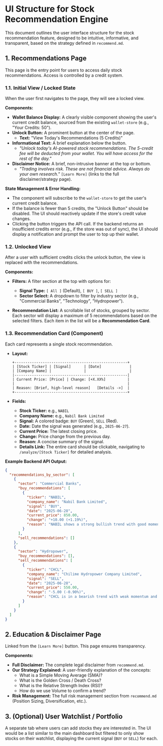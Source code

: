 # UI Structure for Stock Recommendation Engine

This document outlines the user interface structure for the stock recommendation feature, designed to be intuitive, informative, and transparent, based on the strategy defined in `recommend.md`.

## 1. Recommendations Page

This page is the entry point for users to access daily stock recommendations. Access is controlled by a credit system.

### 1.1. Initial View / Locked State

When the user first navigates to the page, they will see a locked view.

**Components:**

-   **Wallet Balance Display:** A clearly visible component showing the user's current credit balance, sourced from the existing `wallet-store` (e.g., "Your Credits: 50").
-   **Unlock Button:** A prominent button at the center of the page.
    -   **Text:** "View Today's Recommendations (5 Credits)"
-   **Informational Text:** A brief explanation below the button.
    -   *"Unlock today's AI-powered stock recommendations. The 5-credit fee will be deducted from your wallet. You will have access for the rest of the day."*
-   **Disclaimer Notice:** A brief, non-intrusive banner at the top or bottom.
    -   *"Trading involves risk. These are not financial advice. Always do your own research."* `[Learn More]` (links to the full disclaimer/strategy page).

**State Management & Error Handling:**

-   The component will subscribe to the `wallet-store` to get the user's current credit balance.
-   If the balance is fewer than 5 credits, the "Unlock Button" should be disabled. The UI should reactively update if the store's credit value changes.
-   Clicking the button triggers the API call. If the backend returns an insufficient credits error (e.g., if the store was out of sync), the UI should display a notification and prompt the user to top up their wallet.

### 1.2. Unlocked View

After a user with sufficient credits clicks the unlock button, the view is replaced with the recommendations.

**Components:**

-   **Filters:** A filter section at the top with options for:
    -   **Signal Type:** `[ All ]` (Default), `[ BUY ]`, `[ SELL ]`
    -   **Sector Select:** A dropdown to filter by industry sector (e.g., "Commercial Banks", "Technology", "Hydropower").

-   **Recommendation List:** A scrollable list of stocks, grouped by sector. Each sector will display a maximum of 5 recommendations based on the selected filters. Each item in the list will be a **Recommendation Card**.

### 1.3. Recommendation Card (Component)

Each card represents a single stock recommendation.

-   **Layout:**

    ```
    +----------------------------------------------------+
    | [Stock Ticker] | [Signal]      | [Date]             |
    | [Company Name] |               |                    |
    |----------------------------------------------------|
    | Current Price: [Price] | Change: [+X.XX%]          |
    |                                                    |
    | Reason: [Brief, high-level reason]   [Details ->]  |
    +----------------------------------------------------+
    ```

-   **Fields:**
    -   **Stock Ticker:** e.g., `NABIL`
    -   **Company Name:** e.g., `Nabil Bank Limited`
    -   **Signal:** A colored badge: `BUY` (Green), `SELL` (Red).
    -   **Date:** Date the signal was generated (e.g., `2025-06-27`).
    -   **Current Price:** The latest closing price.
    -   **Change:** Price change from the previous day.
    -   **Reason:** A concise summary of the signal.
    -   **Details Link:** The entire card should be clickable, navigating to `/analyze/[Stock Ticker]` for detailed analysis.

**Example Backend API Output:**
```json
{
  "recommendations_by_sector": [
    {
      "sector": "Commercial Banks",
      "buy_recommendations": [
        {
          "ticker": "NABIL",
          "company_name": "Nabil Bank Limited",
          "signal": "BUY",
          "date": "2025-06-28",
          "current_price": 850.00,
          "change": "+10.00 (+1.19%)",
          "reason": "NABIL shows a strong bullish trend with good momentum and positive news, indicating further upside potential."
        }
      ],
      "sell_recommendations": []
    },
    {
      "sector": "Hydropower",
      "buy_recommendations": [],
      "sell_recommendations": [
        {
          "ticker": "CHCL",
          "company_name": "Chilime Hydropower Company Limited",
          "signal": "SELL",
          "date": "2025-06-28",
          "current_price": 550.00,
          "change": "-5.00 (-0.90%)",
          "reason": "CHCL is in a bearish trend with weak momentum and declining performance, a signal to sell."
        }
      ]
    }
  ]
}
```

## 2. Education & Disclaimer Page

Linked from the `[Learn More]` button. This page ensures transparency.

**Components:**

-   **Full Disclaimer:** The complete legal disclaimer from `recommend.md`.
-   **Our Strategy Explained:** A user-friendly explanation of the concepts:
    -   What is a Simple Moving Average (SMA)?
    -   What is the Golden Cross / Death Cross?
    -   What is the Relative Strength Index (RSI)?
    -   How do we use Volume to confirm a trend?
-   **Risk Management:** The full risk management section from `recommend.md` (Position Sizing, Diversification, etc.).

## 3. (Optional) User Watchlist / Portfolio

A separate tab where users can add stocks they are interested in. The UI would be a list similar to the main dashboard but filtered to only show stocks on their watchlist, displaying the current signal (`BUY` or `SELL`) for each.